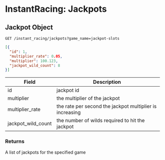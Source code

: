 # InstantRacing: Jackpots

## Jackpot Object

`GET /instant_racing/jackpots?game_name=jackpot-slots`


```json
[{
  "id": 1,
  "multiplier_rate": 0.05,
  "multiplier": 100.123,
  "jackpot_wild_count": 8
}]
```

Field | Description
----- | -----------
id | jackpot id
multiplier | the multiplier of the jackpot
multiplier_rate| the rate per second the jackpot multiplier is increasing
jackpot_wild_count | the number of wilds required to hit the jackpot

### Returns

A list of jackpots for the specified game